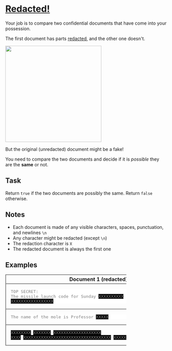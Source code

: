 # [Redacted!](https://www.codewars.com/kata/redacted "https://www.codewars.com/kata/5b662d286d0db722bd000013")

Your job is to compare two confidential documents that have come into your possession.

The first document has parts <a href=https://www.merriam-webster.com/dictionary/redacted>redacted</a>, and the other one doesn't.

<img src="https://i.imgur.com/8BSbFEy.png" style='width:300px'/>

But the original (unredacted) document might be a fake!

You need to compare the two documents and decide if it is *possible* they are the **same** or not.

## Task

Return `true` if the two documents are possibly the same. Return `false` otherwise.

## Notes

* Each document is made of any visible characters, spaces, punctuation, and newlines `\n`
* Any character might be redacted (except `\n`)
* The redaction character is `X`
* The redacted document is always the first one

## Examples

<style>
#mytable {
  width: 75%;
  margin-bottom: 20px;
}

#mytable #myth, #mytd {
  border-collapse: collapse;
  border: 2px solid gray;
  padding: 3px 15px 3px 15px;
}
</style>

<table id="mytable">
<tr id="mytr"><th id="myth">Document 1 (redacted)<th id="myth">Document 2 (original)<th id="myth">Possibly&nbsp;Same?</tr>
<tr>
<td id="mytd">
<pre style='background-color:white;color:gray'>
TOP SECRET:
The missile launch code for Sunday <span style='background-color:black'>XXXXXXXXXX</span> is:
<span style='background-color:black'>XXXXXXXXXXXXXXXXX</span>
<td id="mytd">
<pre style='background-color:white;color:gray'>
TOP SECRET:
The missile launch code for Sunday 5th August is:
7-ZERO-8X-ALPHA-1
<td id="mytd">
true
</tr>

<tr>
<td id="mytd">
<pre style='background-color:white;color:gray'>
The name of the mole is Professor <span style='background-color:black'>XXXXX</span>
<td id="mytd">
<pre style='background-color:white;color:gray'>
The name of the mole is Professor Plum
<td id="mytd">
false
</tr>

<tr>
<td id="mytd">
<pre style='background-color:white;color:gray'>
<span style='background-color:black'>XXXXXXXX</span> <span style='background-color:black'>XXXXXXX</span> <span style='background-color:black'>XXXXXXXXXXXXXXXXXXX</span>
<span style='background-color:black'>XXXX</span> <span style='background-color:black'>XXXXXXXXXXXXXXXXXXXXXXXXXXXXXXXXXXX</span> <span style='background-color:black'>XXXXXXXXX</span> <span style='background-color:black'>XXXXXXXXXXXXX</span> <span style='background-color:black'>XXXXX</span>
<td id="mytd">
<pre style='background-color:white;color:gray'>
Area-51. Medical Report. 23/Oct/1969
E.T. subject 4 was given an asprin after reporting sick for duty today
<td id="mytd">
true
</tr>

</table>